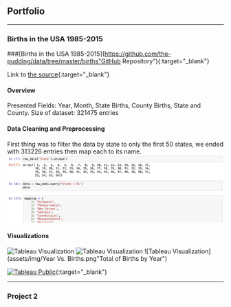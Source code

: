 ## Portfolio

---

### Births in the USA 1985-2015
###[Births in the USA 1985-2015](https://github.com/the-pudding/data/tree/master/births"GitHub Repository"){:target="_blank"}

Link to [the source](https://github.com/the-pudding/data/tree/master/births){:target="_blank"}

#### Overview
Presented Fields: Year, Month, State Births, County Births, State and County.
Size of dataset: 321475 entries 

#### Data Cleaning and Preprocessing
First thing was to filter the data by state to only the first 50 states, we ended with 313226 entries then map each to its name.
![alt text](assets/img/ss1.png "Jupyter Notebook Screenshot") 
![alt text](assets/img/ss2.png "Jupyter Notebook Screenshot")


#### Visualizations
![Tableau Visualization]("assets/img/.png")
![Tableau Visualization]("assets/img/.png")
![Tableau Visualization](assets/img/Year Vs. Births.png"Total of Births by Year")

[![Tableau Public](https://img.shields.io/badge/Tableau%20Public-View%20Sheet-blue)](https://public.tableau.com/app/profile/silvia.bebawy/viz/BirthDatayear-births/Sheet32){:target="_blank"}


---

### Project 2

